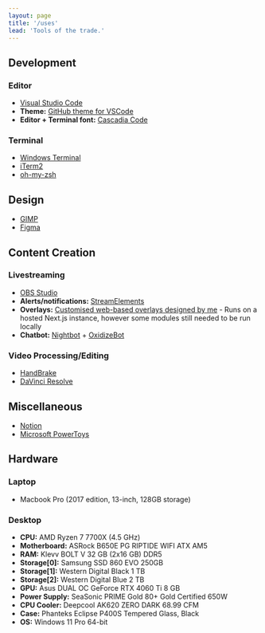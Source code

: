 ```yaml
---
layout: page
title: '/uses'
lead: 'Tools of the trade.'
---
```


## Development

### Editor

- [Visual Studio Code](https://code.visualstudio.com)
- **Theme:** [GitHub theme for VSCode](https://marketplace.visualstudio.com/items?itemName=GitHub.github-vscode-theme)
- **Editor + Terminal font:** [Cascadia Code](https://github.com/microsoft/cascadia-code)

### Terminal

- [Windows Terminal](https://github.com/microsoft/terminal)
- [iTerm2](https://www.iterm2.com/)
- [oh-my-zsh](https://github.com/ohmyzsh/ohmyzsh)

## Design

- [GIMP](https://www.gimp.org/)
- [Figma](https://www.figma.com/)

## Content Creation

### Livestreaming

- [OBS Studio](https://obsproject.com/)
- **Alerts/notifications:** [StreamElements](https://streamelements.com/)
- **Overlays:** [Customised web-based overlays designed by me](https://github.com/resir014/stream-overlays) - Runs on a hosted Next.js instance, however some modules still needed to be run locally
- **Chatbot:** [Nightbot](https://nightbot.tv/) + [OxidizeBot](https://setbac.tv/)

### Video Processing/Editing

- [HandBrake](https://handbrake.fr/)
- [DaVinci Resolve](https://www.blackmagicdesign.com/products/davinciresolve/)

## Miscellaneous

- [Notion](https://notion.so/)
- [Microsoft PowerToys](https://github.com/microsoft/PowerToys)

## Hardware

### Laptop

- Macbook Pro (2017 edition, 13-inch, 128GB storage)

### Desktop

- **CPU:** AMD Ryzen 7 7700X (4.5 GHz)
- **Motherboard:** ASRock B650E PG RIPTIDE WIFI ATX AM5
- **RAM:** Klevv BOLT V 32 GB (2x16 GB) DDR5
- **Storage[0]:** Samsung SSD 860 EVO 250GB
- **Storage[1]:** Western Digital Black 1 TB
- **Storage[2]:** Western Digital Blue 2 TB
- **GPU:** Asus DUAL OC GeForce RTX 4060 Ti 8 GB
- **Power Supply:** SeaSonic PRIME Gold 80+ Gold Certified 650W
- **CPU Cooler:** Deepcool AK620 ZERO DARK 68.99 CFM
- **Case:** Phanteks Eclipse P400S Tempered Glass, Black
- **OS:** Windows 11 Pro 64-bit
